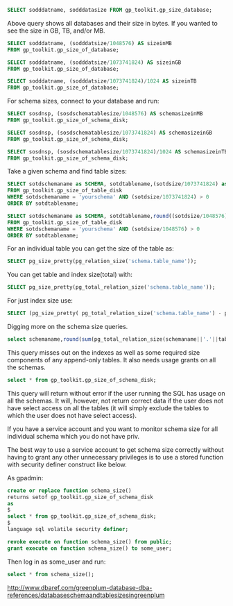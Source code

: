 ``` sql
SELECT sodddatname, sodddatasize FROM gp_toolkit.gp_size_database;
```

Above query shows all databases and their size in bytes. If you wanted to see the size in GB, TB, and/or MB.

``` sql
SELECT sodddatname, (sodddatsize/1048576) AS sizeinMB
FROM gp_toolkit.gp_size_of_database;

SELECT sodddatname, (sodddatsize/1073741824) AS sizeinGB
FROM gp_toolkit.gp_size_of_database;

SELECT sodddatname, (sodddatsize/1073741824)/1024 AS sizeinTB
FROM gp_toolkit.gp_size_of_database;
```

For schema sizes, connect to your database and run:

``` sql
SELECT sosdnsp, (sosdschematablesize/1048576) AS schemasizeinMB
FROM gp_toolkit.gp_size_of_schema_disk;

SELECT sosdnsp, (sosdschematablesize/1073741824) AS schemasizeinGB
FROM gp_toolkit.gp_size_of_schema_disk;

SELECT sosdnsp, (sosdschematablesize/1073741824)/1024 AS schemasizeinTB
FROM gp_toolkit.gp_size_of_schema_disk;
```

Take a given schema and find table sizes:

``` sql
SELECT sotdschemaname as SCHEMA, sotdtablename,(sotdsize/1073741824) as tableGB
FROM gp_toolkit.gp_size_of_table_disk
WHERE sotdschemaname = 'yourschema' AND (sotdsize/1073741824) > 0
ORDER BY sotdtablename;

SELECT sotdschemaname as SCHEMA, sotdtablename,round((sotdsize/1048576),2) as tableMB
FROM gp_toolkit.gp_size_of_table_disk
WHERE sotdschemaname = 'yourschema' AND (sotdsize/1048576) > 0
ORDER BY sotdtablename;
```

For an individual table you can get the size of the table as:

``` sql
SELECT pg_size_pretty(pg_relation_size('schema.table_name'));
```

You can get table and index size(total) with:

``` sql
SELECT pg_size_pretty(pg_total_relation_size('schema.table_name'));
```

For just index size use:

``` sql
SELECT (pg_size_pretty( pg_total_relation_size('schema.table_name') - pg_relation_size('schema.table_name'))) AS IndexSize;
```

Digging more on the schema size queries.

``` sql
select schemaname,round(sum(pg_total_relation_size(schemaname||'.'||tablename))) "Size" from pg_tables group by 1;
```

This query misses out on the indexes as well as some required size components of any append-only tables. It also needs usage grants on all the schemas.

``` sql
select * from gp_toolkit.gp_size_of_schema_disk;
```

This query will return without error if the user running the SQL has usage on all the schemas. It will, however, not return correct data if the user does not have select access on all the tables (it will simply exclude the tables to which the user does not have select access).

If you have a service account and you want to monitor schema size for all individual schema which you do not have priv.

The best way to use a service account to get schema size correctly without having to grant any other unnecessary privileges is to use a stored function with security definer construct like below.

As gpadmin:

``` sql
create or replace function schema_size()
returns setof gp_toolkit.gp_size_of_schema_disk
as
$
select * from gp_toolkit.gp_size_of_schema_disk;
$
language sql volatile security definer;

revoke execute on function schema_size() from public;
grant execute on function schema_size() to some_user;
```

Then log in as some_user and run:

``` sql
select * from schema_size();
```

http://www.dbaref.com/greenplum-database-dba-references/databaseschemaandtablesizesingreenplum
